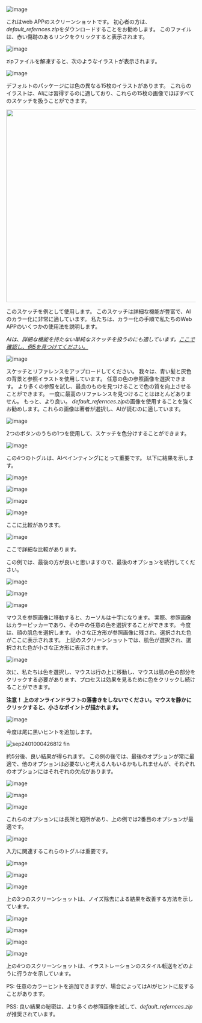 ﻿![image](https://user-images.githubusercontent.com/19834515/31306645-c9971bc2-ab86-11e7-915f-0dad0b1f9c58.png)

これはweb APPのスクリーンショットです。 初心者の方は、*default_refernces.zip*をダウンロードすることをお勧めします。 このファイルは、赤い傷跡のあるリンクをクリックすると表示されます。

![image](https://user-images.githubusercontent.com/19834515/30780911-3577021a-a148-11e7-85fd-b76eeea8a31a.png)

zipファイルを解凍すると、次のようなイラストが表示されます。

![image](https://user-images.githubusercontent.com/19834515/30780936-83e1c46c-a148-11e7-9e68-2eea4ad4639c.png)

デフォルトのパッケージには色の異なる15枚のイラストがあります。 これらのイラストは、AIには習得するのに適しており、これらの15枚の画像でほぼすべてのスケッチを扱うことができます。

<img src="https://user-images.githubusercontent.com/19834515/30780973-55764520-a149-11e7-8539-a6ff758be8bf.jpg" height = "512"/>

このスケッチを例として使用します。 このスケッチは詳細な機能が豊富で、AIのカラー化に非常に適しています。 私たちは、カラー化の手順で私たちのWeb APPのいくつかの使用法を説明します。

*AIは、詳細な機能を持たない単純なスケッチを扱うのにも適しています。[ここで確認し、例5を見つけてください。](https://github.com/lllyasviel/style2paints/blob/master/README.md)*

![image](https://user-images.githubusercontent.com/19834515/31306675-6cc3daf6-ab87-11e7-854a-8de39c30af69.png)

スケッチとリファレンスをアップロードしてください。 我々は、青い髪と灰色の背景と参照イラストを使用しています。 任意の色の参照画像を選択できます。 より多くの参照を試し、最良のものを見つけることで色の質を向上させることができます。 一度に最高のリファレンスを見つけることはほとんどありません。 もっと、より良い。 *default_refernces.zip*の画像を使用することを強くお勧めします。これらの画像は著者が選択し、AIが読むのに適しています。

![image](https://user-images.githubusercontent.com/19834515/31306681-9b12ea6e-ab87-11e7-8299-3fb54188ec42.png)

2つのボタンのうちの1つを使用して、スケッチを色分けすることができます。

![image](https://user-images.githubusercontent.com/19834515/31306698-ed00cc6a-ab87-11e7-91ca-ab8d45597c21.png)

この4つのトグルは、AIペインティングにとって重要です。 以下に結果を示します。

![image](https://user-images.githubusercontent.com/19834515/31306706-1b17d918-ab88-11e7-9670-f7b54b9013bd.png)

![image](https://user-images.githubusercontent.com/19834515/31306707-28acc07a-ab88-11e7-98c7-56ddacef264a.png)

![image](https://user-images.githubusercontent.com/19834515/31306709-367de170-ab88-11e7-9ad3-9e5caacc003a.png)

![image](https://user-images.githubusercontent.com/19834515/31306714-462c2b86-ab88-11e7-98b9-9d791a724aef.png)

ここに比較があります。

![image](https://user-images.githubusercontent.com/19834515/30781245-1ebc5240-a14e-11e7-9c92-c70eae744af8.png)

ここで詳細な比較があります。

この例では、最後の方が良いと思いますので、最後のオプションを続行してください。

![image](https://user-images.githubusercontent.com/19834515/31306723-7826e5e0-ab88-11e7-9f79-0c19cee53f91.png)

![image](https://user-images.githubusercontent.com/19834515/31306728-83325500-ab88-11e7-8237-8ef091145f70.png)

![image](https://user-images.githubusercontent.com/19834515/31306730-8b5e3d8e-ab88-11e7-8534-75cfbea93ed6.png)

マウスを参照画像に移動すると、カーソルは十字になります。 実際、参照画像はカラーピッカーであり、その中の任意の色を選択することができます。 今度は、顔の肌色を選択します。 小さな正方形が参照画像に残され、選択された色がここに表示されます。 上記のスクリーンショットでは、肌色が選択され、選択された色が小さな正方形に表示されます。

![image](https://user-images.githubusercontent.com/19834515/31306746-d17453e4-ab88-11e7-947c-a3c12ffaae6e.png)

次に、私たちは色を選択し、マウスは行の上に移動し、マウスは肌の色の部分をクリックする必要があります、プロセスは効果を見るために色をクリックし続けることができます。

**注意！ 上のオンラインドラフトの落書きをしないでください。マウスを静かにクリックすると、小さなポイントが描かれます。**

![image](https://user-images.githubusercontent.com/19834515/31306754-f7326abc-ab88-11e7-884a-eb0cb7b88ab5.png)

今度は尾に黒いヒントを追加します。

![sep2401000426812 fin](https://user-images.githubusercontent.com/19834515/30781737-1599bf00-a157-11e7-8ddb-00de5416fe13.png)

約5分後、良い結果が得られます。 この例の後では、最後のオプションが常に最適で、他のオプションは必要ないと考える人もいるかもしれませんが、それぞれのオプションにはそれぞれの欠点があります。

![image](https://user-images.githubusercontent.com/19834515/31306776-8169df80-ab89-11e7-906c-19b94eaf9c90.png)

![image](https://user-images.githubusercontent.com/19834515/31306783-951b479e-ab89-11e7-9c7b-f08f095d59b6.png)

![image](https://user-images.githubusercontent.com/19834515/31306786-b1f5ec34-ab89-11e7-99db-c8d20cfcfccb.png)

これらのオプションには長所と短所があり、上の例では2番目のオプションが最適です。

![image](https://user-images.githubusercontent.com/19834515/31306789-ccc407f8-ab89-11e7-8bf7-a5bded1ca991.png)

入力に関連するこれらのトグルは重要です。

![image](https://user-images.githubusercontent.com/19834515/31307448-2f944944-ab97-11e7-843b-50d8c31a3933.png)

![image](https://user-images.githubusercontent.com/19834515/31159580-aca5c37e-a8fc-11e7-85c0-4393d88873e9.png)

![image](https://user-images.githubusercontent.com/19834515/31306841-5eca8b7c-ab8a-11e7-9412-679380a7b119.png)

上の3つのスクリーンショットは、ノイズ除去による結果を改善する方法を示しています。

![image](https://user-images.githubusercontent.com/19834515/31307131-0f9352cc-ab90-11e7-9366-e19e2854fac0.png)

![image](https://user-images.githubusercontent.com/19834515/31307142-44e43d06-ab90-11e7-8005-0a8006c71bad.png)

![image](https://user-images.githubusercontent.com/19834515/31306849-941f4a60-ab8a-11e7-890b-88bae54f8495.png)

![image](https://user-images.githubusercontent.com/19834515/31306854-b451d7a8-ab8a-11e7-8390-662559eb4498.png)

上の4つのスクリーンショットは、イラストレーションのスタイル転送をどのように行うかを示しています。

PS: 任意のカラーヒントを追加できますが、場合によってはAIがヒントに反することがあります。

PSS: 良い結果の秘密は、より多くの参照画像を試して、*default_refernces.zip*が推奨されています。